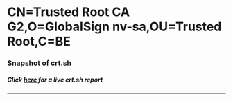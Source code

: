 # CN=Trusted Root CA G2,O=GlobalSign nv-sa,OU=Trusted Root,C=BE
### Snapshot of crt.sh
##### Click [here](https://crt.sh/?q=Serial_39804A831107A56FFC5C6006025BC9C8C0) for a live crt.sh report

---
